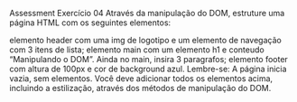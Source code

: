 Assessment
Exercício 04
Através da manipulação do DOM, estruture uma página HTML com os seguintes elementos:

elemento header com uma img de logotipo e um elemento de navegação com 3 itens de lista;
elemento main com um elemento h1 e conteudo “Manipulando o DOM”. Ainda no main, insira 3 paragrafos;
elemento footer com altura de 100px e cor de background azul.
Lembre-se:
A página inicia vazia, sem elementos. Você deve adicionar todos os elementos acima, incluindo a estilização, através dos métodos de manipulação do DOM.
